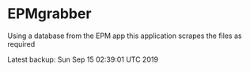 # EPMgrabber
Using a database from the EPM app this application scrapes the files as required


Latest backup: Sun Sep 15 02:39:01 UTC 2019
